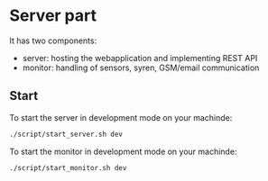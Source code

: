 # Server part

It has two components:

* server: hosting the webapplication and implementing REST API
* monitor: handling of sensors, syren, GSM/email communication

## Start

To start the server in development mode on your machinde:

```bash
./script/start_server.sh dev
```

To start the monitor in development mode on your machinde:

```bash
./script/start_monitor.sh dev
```